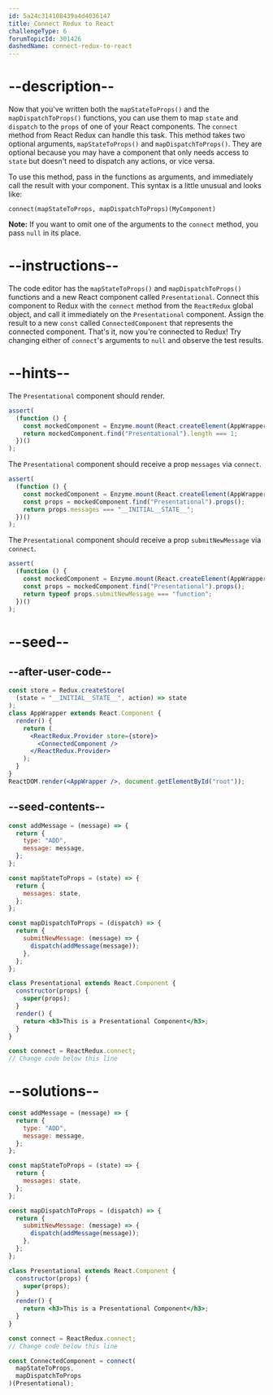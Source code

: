 ```yaml
---
id: 5a24c314108439a4d4036147
title: Connect Redux to React
challengeType: 6
forumTopicId: 301426
dashedName: connect-redux-to-react
---
```


# --description--

Now that you've written both the `mapStateToProps()` and the `mapDispatchToProps()` functions, you can use them to map `state` and `dispatch` to the `props` of one of your React components. The `connect` method from React Redux can handle this task. This method takes two optional arguments, `mapStateToProps()` and `mapDispatchToProps()`. They are optional because you may have a component that only needs access to `state` but doesn't need to dispatch any actions, or vice versa.

To use this method, pass in the functions as arguments, and immediately call the result with your component. This syntax is a little unusual and looks like:

`connect(mapStateToProps, mapDispatchToProps)(MyComponent)`

**Note:** If you want to omit one of the arguments to the `connect` method, you pass `null` in its place.

# --instructions--

The code editor has the `mapStateToProps()` and `mapDispatchToProps()` functions and a new React component called `Presentational`. Connect this component to Redux with the `connect` method from the `ReactRedux` global object, and call it immediately on the `Presentational` component. Assign the result to a new `const` called `ConnectedComponent` that represents the connected component. That's it, now you're connected to Redux! Try changing either of `connect`'s arguments to `null` and observe the test results.

# --hints--

The `Presentational` component should render.

```js
assert(
  (function () {
    const mockedComponent = Enzyme.mount(React.createElement(AppWrapper));
    return mockedComponent.find("Presentational").length === 1;
  })()
);
```

The `Presentational` component should receive a prop `messages` via `connect`.

```js
assert(
  (function () {
    const mockedComponent = Enzyme.mount(React.createElement(AppWrapper));
    const props = mockedComponent.find("Presentational").props();
    return props.messages === "__INITIAL__STATE__";
  })()
);
```

The `Presentational` component should receive a prop `submitNewMessage` via `connect`.

```js
assert(
  (function () {
    const mockedComponent = Enzyme.mount(React.createElement(AppWrapper));
    const props = mockedComponent.find("Presentational").props();
    return typeof props.submitNewMessage === "function";
  })()
);
```

# --seed--

## --after-user-code--

```jsx
const store = Redux.createStore(
  (state = "__INITIAL__STATE__", action) => state
);
class AppWrapper extends React.Component {
  render() {
    return (
      <ReactRedux.Provider store={store}>
        <ConnectedComponent />
      </ReactRedux.Provider>
    );
  }
}
ReactDOM.render(<AppWrapper />, document.getElementById("root"));
```

## --seed-contents--

```jsx
const addMessage = (message) => {
  return {
    type: "ADD",
    message: message,
  };
};

const mapStateToProps = (state) => {
  return {
    messages: state,
  };
};

const mapDispatchToProps = (dispatch) => {
  return {
    submitNewMessage: (message) => {
      dispatch(addMessage(message));
    },
  };
};

class Presentational extends React.Component {
  constructor(props) {
    super(props);
  }
  render() {
    return <h3>This is a Presentational Component</h3>;
  }
}

const connect = ReactRedux.connect;
// Change code below this line
```

# --solutions--

```jsx
const addMessage = (message) => {
  return {
    type: "ADD",
    message: message,
  };
};

const mapStateToProps = (state) => {
  return {
    messages: state,
  };
};

const mapDispatchToProps = (dispatch) => {
  return {
    submitNewMessage: (message) => {
      dispatch(addMessage(message));
    },
  };
};

class Presentational extends React.Component {
  constructor(props) {
    super(props);
  }
  render() {
    return <h3>This is a Presentational Component</h3>;
  }
}

const connect = ReactRedux.connect;
// Change code below this line

const ConnectedComponent = connect(
  mapStateToProps,
  mapDispatchToProps
)(Presentational);
```
